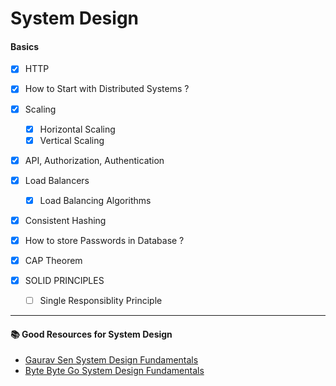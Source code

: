 # System Design


#### Basics

- [X] HTTP
- [X] How to Start with Distributed Systems ?

- [X] Scaling
    - [X] Horizontal Scaling
    - [X] Vertical Scaling

- [X] API, Authorization, Authentication 
- [X] Load Balancers
    - [X]  Load Balancing Algorithms

- [X] Consistent Hashing 
- [X] How to store Passwords in Database ?
- [X] CAP Theorem
- [X] SOLID PRINCIPLES
    - [ ] Single Responsiblity Principle



---

####  📚 Good Resources for System Design 

- [Gaurav Sen System Design Fundamentals](https://www.youtube.com/watch?v=xpDnVSmNFX0&list=PLMCXHnjXnTnvo6alSjVkgxV-VH6EPyvoX)
- [Byte Byte Go System Design Fundamentals](https://www.youtube.com/watch?v=5TRFpFBccQM&list=PLCRMIe5FDPse7NNmQP5UziLjXjkHW3gqA)
